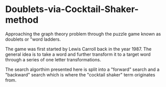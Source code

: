 # Doublets-via-Cocktail-Shaker-method
Approaching the graph theory problem through the puzzle game known as doublets or "word ladders.

The game was first started by Lewis Carroll back in the year 1987. The general idea is to take a word and further transform it to a target word through a series of one letter transformations. 

The search algorthim presented here is split into a "forward" search and a "backward" search which is where the "cocktail shaker" term originates from.


